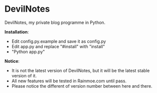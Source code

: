 DevilNotes
==========

DevilNotes, my private blog programme in Python.

**Installation**:

* Edit config.py.example and save it as config.py
* Edit app.py and replace "#install" with "install"
* "Python app.py"

**Notice**:

* It is not the latest version of DevilNotes, but it will be the latest stable version of it.
* All new features will be tested in Rainmoe.com until pass.
* Please notice the different of version number between here and there.

